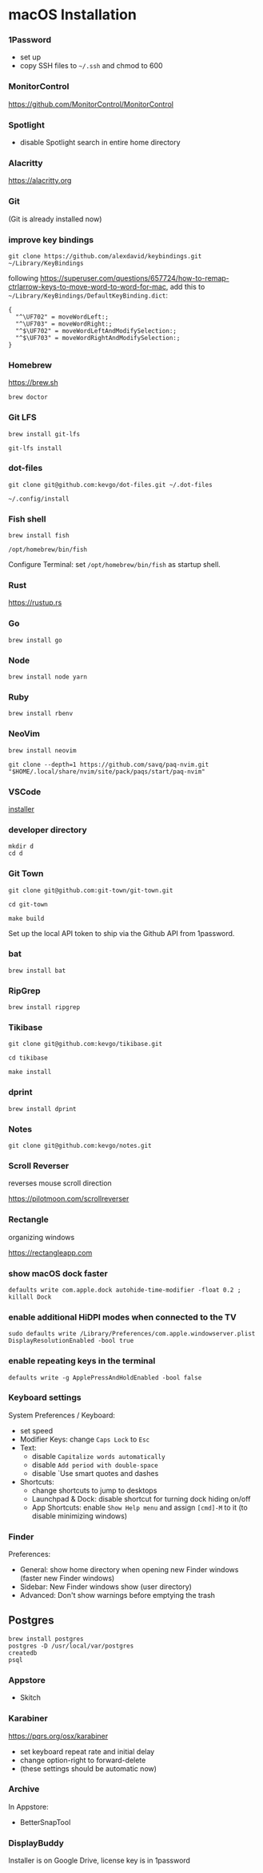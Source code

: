 # macOS Installation

### 1Password

- set up
- copy SSH files to `~/.ssh` and chmod to 600

### MonitorControl

https://github.com/MonitorControl/MonitorControl

### Spotlight

- disable Spotlight search in entire home directory

### Alacritty

https://alacritty.org

### Git

(Git is already installed now)

### improve key bindings

```
git clone https://github.com/alexdavid/keybindings.git ~/Library/KeyBindings
```

following
https://superuser.com/questions/657724/how-to-remap-ctrlarrow-keys-to-move-word-to-word-for-mac,
add this to `~/Library/KeyBindings/DefaultKeyBinding.dict`:

```dict
{
  "^\UF702" = moveWordLeft:;
  "^\UF703" = moveWordRight:;
  "^$\UF702" = moveWordLeftAndModifySelection:;
  "^$\UF703" = moveWordRightAndModifySelection:;
}
```

### Homebrew

https://brew.sh

```
brew doctor
```

### Git LFS

```
brew install git-lfs
```

```
git-lfs install
```

### dot-files

```
git clone git@github.com:kevgo/dot-files.git ~/.dot-files
```

```
~/.config/install
```

### Fish shell

```
brew install fish
```

```
/opt/homebrew/bin/fish
```

Configure Terminal: set `/opt/homebrew/bin/fish` as startup shell.

### Rust

https://rustup.rs

### Go

```
brew install go
```

### Node

```
brew install node yarn
```

### Ruby

```
brew install rbenv
```

### NeoVim

```
brew install neovim
```

```
git clone --depth=1 https://github.com/savq/paq-nvim.git "$HOME/.local/share/nvim/site/pack/paqs/start/paq-nvim"
```

### VSCode

[installer](vscode.md)

### developer directory

```
mkdir d
cd d
```

### Git Town

```
git clone git@github.com:git-town/git-town.git
```

```
cd git-town
```

```
make build
```

Set up the local API token to ship via the Github API from 1password.

### bat

```
brew install bat
```

### RipGrep

```
brew install ripgrep
```

### Tikibase

```
git clone git@github.com:kevgo/tikibase.git
```

```
cd tikibase
```

```
make install
```

### dprint

```
brew install dprint
```

### Notes

```
git clone git@github.com:kevgo/notes.git
```

### Scroll Reverser

reverses mouse scroll direction

https://pilotmoon.com/scrollreverser

### Rectangle

organizing windows

https://rectangleapp.com

### show macOS dock faster

```
defaults write com.apple.dock autohide-time-modifier -float 0.2 ; killall Dock
```

### enable additional HiDPI modes when connected to the TV

```
sudo defaults write /Library/Preferences/com.apple.windowserver.plist DisplayResolutionEnabled -bool true
```

### enable repeating keys in the terminal

```
defaults write -g ApplePressAndHoldEnabled -bool false
```

### Keyboard settings

System Preferences / Keyboard:

- set speed
- Modifier Keys: change `Caps Lock` to `Esc`
- Text:
  - disable `Capitalize words automatically`
  - disable `Add period with double-space`
  - disable `Use smart quotes and dashes
- Shortcuts:
  - change shortcuts to jump to desktops
  - Launchpad & Dock: disable shortcut for turning dock hiding on/off
  - App Shortcuts: enable `Show Help menu` and assign `[cmd]-M` to it (to
    disable minimizing windows)

### Finder

Preferences:

- General: show home directory when opening new Finder windows (faster new
  Finder windows)
- Sidebar: New Finder windows show (user directory)
- Advanced: Don't show warnings before emptying the trash

## Postgres

```
brew install postgres
postgres -D /usr/local/var/postgres
createdb
psql
```

### Appstore

- Skitch

### Karabiner

https://pqrs.org/osx/karabiner

- set keyboard repeat rate and initial delay
- change option-right to forward-delete
- (these settings should be automatic now)

### Archive

In Appstore:

- BetterSnapTool

### DisplayBuddy

Installer is on Google Drive, license key is in 1password
